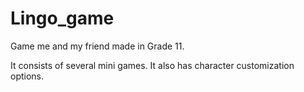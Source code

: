 # Lingo_game
Game me and my friend made in Grade 11.

It consists of several mini games. It also has character customization options.
